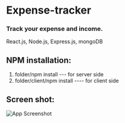# Expense-tracker

### Track your expense and income.

React.js, Node.js, Express.js, mongoDB

## NPM installation:

1. folder/npm install --- for server side
2. folder/client/npm install ---- for client side

## Screen shot:

![App Screenshot](https://github.com/SujoyKrHaldar/Expense-tracker-MERN/blob/master/preview/UI1.png)
